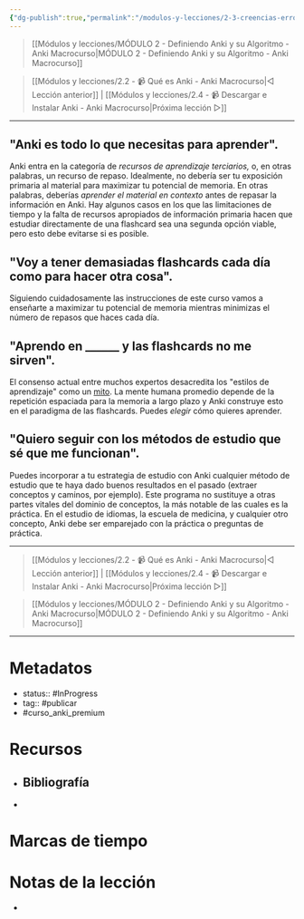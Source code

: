 ```yaml
---
{"dg-publish":true,"permalink":"/modulos-y-lecciones/2-3-creencias-erroneas-extendidas/","noteIcon":"","updated":"2024-05-15T22:20:31.987+02:00"}
---
```



> [[Módulos y lecciones/MÓDULO 2 - Definiendo Anki y su Algoritmo - Anki Macrocurso\|MÓDULO 2 - Definiendo Anki y su Algoritmo - Anki Macrocurso]]

> [[Módulos y lecciones/2.2 - 📹 Qué es Anki - Anki Macrocurso\|◁ Lección anterior]] | [[Módulos y lecciones/2.4 - 📹 Descargar e Instalar Anki - Anki Macrocurso\|Próxima lección ▷]]

---

## "Anki es todo lo que necesitas para aprender".

Anki entra en la categoría de _recursos de aprendizaje terciarios,_ o, en otras palabras, un recurso de repaso. Idealmente, no debería ser tu exposición primaria al material para maximizar tu potencial de memoria. En otras palabras, deberías _aprender el material en contexto_ antes de repasar la información en Anki. Hay algunos casos en los que las limitaciones de tiempo y la falta de recursos apropiados de información primaria hacen que estudiar directamente de una flashcard sea una segunda opción viable, pero esto debe evitarse si es posible.

## "Voy a tener demasiadas flashcards cada día como para hacer otra cosa".

Siguiendo cuidadosamente las instrucciones de este curso vamos a enseñarte a maximizar tu potencial de memoria mientras minimizas el número de repasos que haces cada día.

## "Aprendo en ______ y las flashcards no me sirven".

El consenso actual entre muchos expertos desacredita los "estilos de aprendizaje" como un [mito](https://www.sciencedirect.com/science/article/pii/S0360131516302482). La mente humana promedio depende de la repetición espaciada para la memoria a largo plazo y Anki construye esto en el paradigma de las flashcards. Puedes _elegir_ cómo quieres aprender.

## "Quiero seguir con los métodos de estudio que sé que me funcionan".

Puedes incorporar a tu estrategia de estudio con Anki cualquier método de estudio que te haya dado buenos resultados en el pasado (extraer conceptos y caminos, por ejemplo). Este programa no sustituye a otras partes vitales del dominio de conceptos, la más notable de las cuales es la práctica. En el estudio de idiomas, la escuela de medicina, y cualquier otro concepto, Anki debe ser emparejado con la práctica o preguntas de práctica.

---

> [[Módulos y lecciones/2.2 - 📹 Qué es Anki - Anki Macrocurso\|◁ Lección anterior]] | [[Módulos y lecciones/2.4 - 📹 Descargar e Instalar Anki - Anki Macrocurso\|Próxima lección ▷]]

> [[Módulos y lecciones/MÓDULO 2 - Definiendo Anki y su Algoritmo - Anki Macrocurso\|MÓDULO 2 - Definiendo Anki y su Algoritmo - Anki Macrocurso]]

---

# Metadatos
- status:: #InProgress   
- tag::  #publicar 
- #curso_anki_premium

# Recursos
- Bibliografía
	- 
- 

# Marcas de tiempo


# Notas de la lección
- 